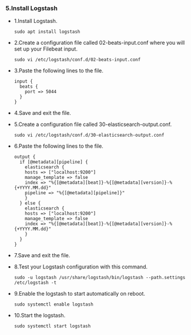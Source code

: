 ### 5.Install Logstash

- 1.Install Logstash.

      sudo apt install logstash

- 2.Create a configuration file called 02-beats-input.conf where you will set up your Filebeat input.

      sudo vi /etc/logstash/conf.d/02-beats-input.conf

- 3.Paste the following lines to the file.

      input {
        beats {
          port => 5044
        }
      }

- 4.Save and exit the file.

- 5.Create a configuration file called 30-elasticsearch-output.conf.

      sudo vi /etc/logstash/conf.d/30-elasticsearch-output.conf

- 6.Paste the following lines to the file.

      output {
        if [@metadata][pipeline] {
          elasticsearch {
          hosts => ["localhost:9200"]
          manage_template => false
          index => "%{[@metadata][beat]}-%{[@metadata][version]}-%{+YYYY.MM.dd}"
          pipeline => "%{[@metadata][pipeline]}"
          }
        } else {
          elasticsearch {
          hosts => ["localhost:9200"]
          manage_template => false
          index => "%{[@metadata][beat]}-%{[@metadata][version]}-%{+YYYY.MM.dd}"
          }
        }
      }

- 7.Save and exit the file.

- 8.Test your Logstash configuration with this command.

      sudo -u logstash /usr/share/logstash/bin/logstash --path.settings /etc/logstash -t

- 9.Enable the logstash to start automatically on reboot.

      sudo systemctl enable logstash

- 10.Start the logstash.

      sudo systemctl start logstash